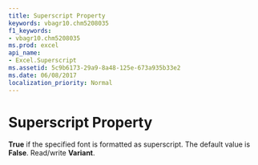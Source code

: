 ```yaml
---
title: Superscript Property
keywords: vbagr10.chm5208035
f1_keywords:
- vbagr10.chm5208035
ms.prod: excel
api_name:
- Excel.Superscript
ms.assetid: 5c9b6173-29a9-8a48-125e-673a935b33e2
ms.date: 06/08/2017
localization_priority: Normal
---
```



# Superscript Property

 **True** if the specified font is formatted as superscript. The default value is **False**. Read/write  **Variant**.


